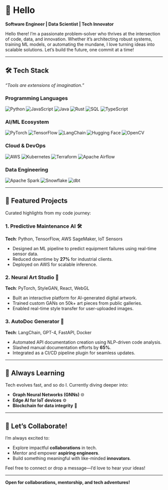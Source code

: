 # 👋 Hello
**Software Engineer | Data Scientist | Tech Innovator**  

Hello there! I’m a passionate problem-solver who thrives at the intersection of code, data, and innovation. Whether it’s architecting robust systems, training ML models, or automating the mundane, I love turning ideas into scalable solutions. Let’s build the future, one commit at a time!  

---

## 🛠️ **Tech Stack**  
*“Tools are extensions of imagination.”*  

### **Programming Languages**  
![Python](https://img.shields.io/badge/-Python-3776AB?style=flat-square&logo=python&logoColor=white)
![JavaScript](https://img.shields.io/badge/-JavaScript-F7DF1E?style=flat-square&logo=javascript&logoColor=black)
![Java](https://img.shields.io/badge/-Java-007396?style=flat-square&logo=java&logoColor=white)
![Rust](https://img.shields.io/badge/-Rust-000000?style=flat-square&logo=rust&logoColor=white)
![SQL](https://img.shields.io/badge/-SQL-4479A1?style=flat-square&logo=mysql&logoColor=white)
![TypeScript](https://img.shields.io/badge/-TypeScript-3178C6?style=flat-square&logo=typescript&logoColor=white)

### **AI/ML Ecosystem**  
![PyTorch](https://img.shields.io/badge/-PyTorch-EE4C2C?style=flat-square&logo=pytorch&logoColor=white)
![TensorFlow](https://img.shields.io/badge/-TensorFlow-FF6F00?style=flat-square&logo=tensorflow&logoColor=white)
![LangChain](https://img.shields.io/badge/-LangChain-00A67D?style=flat-square&logo=langchain&logoColor=white)
![Hugging Face](https://img.shields.io/badge/-Hugging%20Face-FFD21E?style=flat-square&logo=huggingface&logoColor=black)
![OpenCV](https://img.shields.io/badge/-OpenCV-5C3EE8?style=flat-square&logo=opencv&logoColor=white)

### **Cloud & DevOps**  
![AWS](https://img.shields.io/badge/-AWS-232F3E?style=flat-square&logo=amazonaws&logoColor=white)
![Kubernetes](https://img.shields.io/badge/-Kubernetes-326CE5?style=flat-square&logo=kubernetes&logoColor=white)
![Terraform](https://img.shields.io/badge/-Terraform-623CE4?style=flat-square&logo=terraform&logoColor=white)
![Apache Airflow](https://img.shields.io/badge/-Airflow-017CEE?style=flat-square&logo=apacheairflow&logoColor=white)

### **Data Engineering**  
![Apache Spark](https://img.shields.io/badge/-Spark-E25A1C?style=flat-square&logo=apachespark&logoColor=white)
![Snowflake](https://img.shields.io/badge/-Snowflake-29B5E8?style=flat-square&logo=snowflake&logoColor=white)
![dbt](https://img.shields.io/badge/-dbt-FF694B?style=flat-square&logo=dbt&logoColor=white)

---

## 🚀 **Featured Projects**  
Curated highlights from my code journey:

### 1. **Predictive Maintenance AI** 🛠️  
**Tech**: Python, TensorFlow, AWS SageMaker, IoT Sensors  
- Designed an ML pipeline to predict equipment failures using real-time sensor data.  
- Reduced downtime by **27%** for industrial clients.  
- Deployed on AWS for scalable inference.  

### 2. **Neural Art Studio** 🎨  
**Tech**: PyTorch, StyleGAN, React, WebGL  
- Built an interactive platform for AI-generated digital artwork.  
- Trained custom GANs on 50k+ art pieces from public galleries.  
- Enabled real-time style transfer for user-uploaded images.  

### 3. **AutoDoc Generator** 🤖  
**Tech**: LangChain, GPT-4, FastAPI, Docker  
- Automated API documentation creation using NLP-driven code analysis.  
- Slashed manual documentation efforts by **65%**.  
- Integrated as a CI/CD pipeline plugin for seamless updates.

---

## 🌱 **Always Learning**  
Tech evolves fast, and so do I. Currently diving deeper into:  
- **Graph Neural Networks (GNNs)** 🌐  
- **Edge AI for IoT devices** ⚙️  
- **Blockchain for data integrity** 🔗  

---

## 🤝 **Let’s Collaborate!**  
I’m always excited to:  
- Explore impactful **collaborations** in tech.  
- Mentor and empower **aspiring engineers**.  
- Build something meaningful with like-minded **innovators**.  

Feel free to connect or drop a message—I’d love to hear your ideas!  

---

**Open for collaborations, mentorship, and tech adventures!**  




